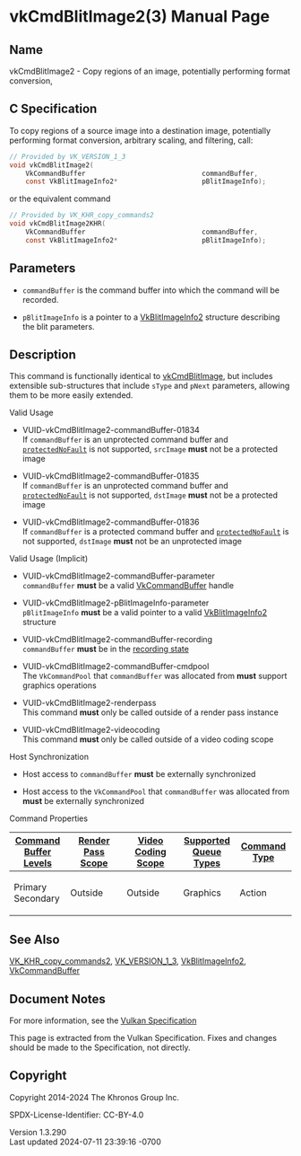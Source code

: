 # vkCmdBlitImage2(3) Manual Page

## Name

vkCmdBlitImage2 - Copy regions of an image, potentially performing
format conversion,



## <a href="#_c_specification" class="anchor"></a>C Specification

To copy regions of a source image into a destination image, potentially
performing format conversion, arbitrary scaling, and filtering, call:

``` c
// Provided by VK_VERSION_1_3
void vkCmdBlitImage2(
    VkCommandBuffer                             commandBuffer,
    const VkBlitImageInfo2*                     pBlitImageInfo);
```

or the equivalent command

``` c
// Provided by VK_KHR_copy_commands2
void vkCmdBlitImage2KHR(
    VkCommandBuffer                             commandBuffer,
    const VkBlitImageInfo2*                     pBlitImageInfo);
```

## <a href="#_parameters" class="anchor"></a>Parameters

- `commandBuffer` is the command buffer into which the command will be
  recorded.

- `pBlitImageInfo` is a pointer to a
  [VkBlitImageInfo2](https://registry.khronos.org/vulkan/specs/1.3-extensions/man/html/VkBlitImageInfo2.html) structure describing the
  blit parameters.

## <a href="#_description" class="anchor"></a>Description

This command is functionally identical to
[vkCmdBlitImage](https://registry.khronos.org/vulkan/specs/1.3-extensions/man/html/vkCmdBlitImage.html), but includes extensible
sub-structures that include `sType` and `pNext` parameters, allowing
them to be more easily extended.

Valid Usage

- <a href="#VUID-vkCmdBlitImage2-commandBuffer-01834"
  id="VUID-vkCmdBlitImage2-commandBuffer-01834"></a>
  VUID-vkCmdBlitImage2-commandBuffer-01834  
  If `commandBuffer` is an unprotected command buffer and
  [`protectedNoFault`](#limits-protectedNoFault) is not supported,
  `srcImage` **must** not be a protected image

- <a href="#VUID-vkCmdBlitImage2-commandBuffer-01835"
  id="VUID-vkCmdBlitImage2-commandBuffer-01835"></a>
  VUID-vkCmdBlitImage2-commandBuffer-01835  
  If `commandBuffer` is an unprotected command buffer and
  [`protectedNoFault`](#limits-protectedNoFault) is not supported,
  `dstImage` **must** not be a protected image

- <a href="#VUID-vkCmdBlitImage2-commandBuffer-01836"
  id="VUID-vkCmdBlitImage2-commandBuffer-01836"></a>
  VUID-vkCmdBlitImage2-commandBuffer-01836  
  If `commandBuffer` is a protected command buffer and
  [`protectedNoFault`](#limits-protectedNoFault) is not supported,
  `dstImage` **must** not be an unprotected image

Valid Usage (Implicit)

- <a href="#VUID-vkCmdBlitImage2-commandBuffer-parameter"
  id="VUID-vkCmdBlitImage2-commandBuffer-parameter"></a>
  VUID-vkCmdBlitImage2-commandBuffer-parameter  
  `commandBuffer` **must** be a valid
  [VkCommandBuffer](https://registry.khronos.org/vulkan/specs/1.3-extensions/man/html/VkCommandBuffer.html) handle

- <a href="#VUID-vkCmdBlitImage2-pBlitImageInfo-parameter"
  id="VUID-vkCmdBlitImage2-pBlitImageInfo-parameter"></a>
  VUID-vkCmdBlitImage2-pBlitImageInfo-parameter  
  `pBlitImageInfo` **must** be a valid pointer to a valid
  [VkBlitImageInfo2](https://registry.khronos.org/vulkan/specs/1.3-extensions/man/html/VkBlitImageInfo2.html) structure

- <a href="#VUID-vkCmdBlitImage2-commandBuffer-recording"
  id="VUID-vkCmdBlitImage2-commandBuffer-recording"></a>
  VUID-vkCmdBlitImage2-commandBuffer-recording  
  `commandBuffer` **must** be in the [recording
  state](#commandbuffers-lifecycle)

- <a href="#VUID-vkCmdBlitImage2-commandBuffer-cmdpool"
  id="VUID-vkCmdBlitImage2-commandBuffer-cmdpool"></a>
  VUID-vkCmdBlitImage2-commandBuffer-cmdpool  
  The `VkCommandPool` that `commandBuffer` was allocated from **must**
  support graphics operations

- <a href="#VUID-vkCmdBlitImage2-renderpass"
  id="VUID-vkCmdBlitImage2-renderpass"></a>
  VUID-vkCmdBlitImage2-renderpass  
  This command **must** only be called outside of a render pass instance

- <a href="#VUID-vkCmdBlitImage2-videocoding"
  id="VUID-vkCmdBlitImage2-videocoding"></a>
  VUID-vkCmdBlitImage2-videocoding  
  This command **must** only be called outside of a video coding scope

Host Synchronization

- Host access to `commandBuffer` **must** be externally synchronized

- Host access to the `VkCommandPool` that `commandBuffer` was allocated
  from **must** be externally synchronized

Command Properties

<table class="tableblock frame-all grid-all stretch">
<colgroup>
<col style="width: 20%" />
<col style="width: 20%" />
<col style="width: 20%" />
<col style="width: 20%" />
<col style="width: 20%" />
</colgroup>
<thead>
<tr>
<th class="tableblock halign-left valign-top"><a
href="#VkCommandBufferLevel">Command Buffer Levels</a></th>
<th class="tableblock halign-left valign-top"><a
href="#vkCmdBeginRenderPass">Render Pass Scope</a></th>
<th class="tableblock halign-left valign-top"><a
href="#vkCmdBeginVideoCodingKHR">Video Coding Scope</a></th>
<th class="tableblock halign-left valign-top"><a
href="#VkQueueFlagBits">Supported Queue Types</a></th>
<th class="tableblock halign-left valign-top"><a
href="#fundamentals-queueoperation-command-types">Command Type</a></th>
</tr>
</thead>
<tbody>
<tr>
<td class="tableblock halign-left valign-top"><p>Primary<br />
Secondary</p></td>
<td class="tableblock halign-left valign-top"><p>Outside</p></td>
<td class="tableblock halign-left valign-top"><p>Outside</p></td>
<td class="tableblock halign-left valign-top"><p>Graphics</p></td>
<td class="tableblock halign-left valign-top"><p>Action</p></td>
</tr>
</tbody>
</table>

## <a href="#_see_also" class="anchor"></a>See Also

[VK_KHR_copy_commands2](https://registry.khronos.org/vulkan/specs/1.3-extensions/man/html/VK_KHR_copy_commands2.html),
[VK_VERSION_1_3](https://registry.khronos.org/vulkan/specs/1.3-extensions/man/html/VK_VERSION_1_3.html),
[VkBlitImageInfo2](https://registry.khronos.org/vulkan/specs/1.3-extensions/man/html/VkBlitImageInfo2.html),
[VkCommandBuffer](https://registry.khronos.org/vulkan/specs/1.3-extensions/man/html/VkCommandBuffer.html)

## <a href="#_document_notes" class="anchor"></a>Document Notes

For more information, see the <a
href="https://registry.khronos.org/vulkan/specs/1.3-extensions/html/vkspec.html#vkCmdBlitImage2"
target="_blank" rel="noopener">Vulkan Specification</a>

This page is extracted from the Vulkan Specification. Fixes and changes
should be made to the Specification, not directly.

## <a href="#_copyright" class="anchor"></a>Copyright

Copyright 2014-2024 The Khronos Group Inc.

SPDX-License-Identifier: CC-BY-4.0

Version 1.3.290  
Last updated 2024-07-11 23:39:16 -0700
